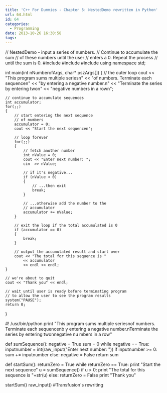 ```yaml
---
title: 'C++ For Dummies - Chapter 5: NestedDemo rewritten in Python'
url: 64.html
id: 64
categories:
  - Programming
date: 2013-10-26 16:30:58
tags:
---
```


// NestedDemo - input a series of numbers.
//              Continue to accumulate the sum
//              of these numbers until the user
//              enters a 0. Repeat the process
//              until the sum is 0.
#include #include #include using namespace std;

int main(int nNumberofArgs, char* pszArgs\[\])
{
    // the outer loop
    cout << "This program sums multiple seriesn"
         << "of numbers. Terminate each sequencen"
         << "by entering a negative number.n"
         << "Terminate the series by entering twon"
         << "negative numbers in a rown";

    // continue to accumulate sequences
    int accumulator;
    for(;;)
    {
        // start entering the next sequence
        // of numbers
        accumulator = 0;
        cout << "Start the next sequencen";

        // loop forever
        for(;;)
        {
            // fetch another number
            int nValue = 0;
            cout << "Enter next number: ";
            cin  >> nValue;

            // if it's negative...
            if (nValue < 0)
            {
                // ...then exit
                break;
            }

            // ...otherwise add the number to the
            // accumulator
            accumulator += nValue;
        }

        // exit the loop if the total accumulated is 0
        if (accumulator == 0)
        {
            break;
        }

        // output the accumulated result and start over
        cout << "The total for this sequence is "
            << accumulator
            << endl << endl;
    }

    // we're about to quit
    cout << "Thank you" << endl;

    // wait until user is ready before terminating program
    // to allow the user to see the program results
    system("PAUSE");
    return 0;
} 

#! /usr/bin/python
print "This program sums multiple seriesnof numbers. Terminate each sequencenb
y entering a negative number.nTerminate the series by entering twonnegative nu
mbers in a row"

def sumSequence():
    negative = True
    sum = 0
    while negative == True:
        inputnumber = int(raw_input("Enter next number: "))
        if inputnumber >= 0:
            sum += inputnumber
        else:
            negative = False
    return sum

def startSum():
    returnZero = True
    while returnZero == True:
        print "Start the next sequence"
        u = sumSequence()
        if u > 0:
            print "The total for this sequence is "+str(u)
        else:
            returnZero = False
    print "Thank you"

startSum()
raw_input()
#Transfusion's rewriting